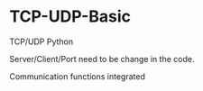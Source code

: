 # TCP-UDP-Basic

TCP/UDP Python

Server/Client/Port need to be change in the code.

Communication functions integrated
